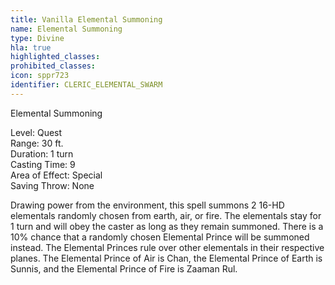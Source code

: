 ```yaml
---
title: Vanilla Elemental Summoning
name: Elemental Summoning
type: Divine
hla: true
highlighted_classes: 
prohibited_classes: 
icon: sppr723
identifier: CLERIC_ELEMENTAL_SWARM
---
```

Elemental Summoning  
  
Level: Quest  
Range: 30 ft.  
Duration: 1 turn  
Casting Time: 9  
Area of Effect: Special  
Saving Throw: None  
  
Drawing power from the environment, this spell summons 2 16-HD elementals randomly chosen from earth, air, or fire. The elementals stay for 1 turn and will obey the caster as long as they remain summoned. There is a 10% chance that a randomly chosen Elemental Prince will be summoned instead. The Elemental Princes rule over other elementals in their respective planes. The Elemental Prince of Air is Chan, the Elemental Prince of Earth is Sunnis, and the Elemental Prince of Fire is Zaaman Rul.  
